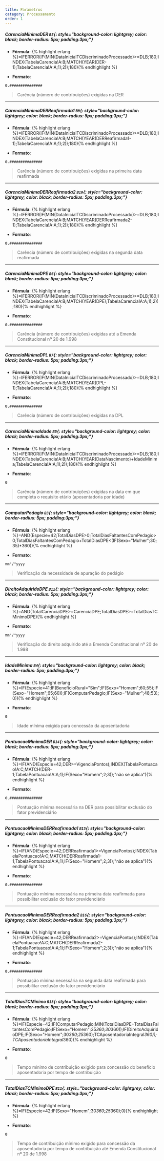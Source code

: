 ```yaml
---
title: Parametros
category: Processamento
order: 1
---
```


##### **CarenciaMinimaDER** `B8`{: style="background-color: lightgrey; color: black; border-radius: 5px; padding:3px;"}
+ **Fórmula**:
{% highlight erlang %}=IFERROR(IF(MIN(DataInicialTCDiscriminadoProcessado)>=DLB;180;INDEX(TabelaCarencia!A:B;MATCH(YEAR(DER-1);TabelaCarencia!A:A;1);2));180){% endhighlight %}

+ **Formato**:
~~~
0.###############
~~~


> Carência (número de contribuições) exigidas na DER

* * *

##### **CarenciaMinimaDERReafirmada1** `B9`{: style="background-color: lightgrey; color: black; border-radius: 5px; padding:3px;"}
+ **Fórmula**:
{% highlight erlang %}=IFERROR(IF(MIN(DataInicialTCDiscriminadoProcessado)>=DLB;180;INDEX(TabelaCarencia!A:B;MATCH(YEAR(DERReafirmada1-1);TabelaCarencia!A:A;1);2));180){% endhighlight %}

+ **Formato**:
~~~
0.###############
~~~


> Carência (número de contribuições) exigidas na primeira data reafirmada

* * *

##### **CarenciaMinimaDERReafirmada2** `B10`{: style="background-color: lightgrey; color: black; border-radius: 5px; padding:3px;"}
+ **Fórmula**:
{% highlight erlang %}=IFERROR(IF(MIN(DataInicialTCDiscriminadoProcessado)>=DLB;180;INDEX(TabelaCarencia!A:B;MATCH(YEAR(DERReafirmada2-1);TabelaCarencia!A:A;1);2));180){% endhighlight %}

+ **Formato**:
~~~
0.###############
~~~


> Carência (número de contribuições) exigidas na segunda data reafirmada

* * *

##### **CarenciaMinimaDPE** `B6`{: style="background-color: lightgrey; color: black; border-radius: 5px; padding:3px;"}
+ **Fórmula**:
{% highlight erlang %}=IFERROR(IF(MIN(DataInicialTCDiscriminadoProcessado)>=DLB;180;INDEX(TabelaCarencia!A:B;MATCH(YEAR(DPE);TabelaCarencia!A:A;1);2));180){% endhighlight %}

+ **Formato**:
~~~
0.###############
~~~


> Carência (número de contribuições) exigidas até a Emenda Constitucional nº 20 de 1.998

* * *

##### **CarenciaMinimaDPL** `B7`{: style="background-color: lightgrey; color: black; border-radius: 5px; padding:3px;"}
+ **Fórmula**:
{% highlight erlang %}=IFERROR(IF(MIN(DataInicialTCDiscriminadoProcessado)>=DLB;180;INDEX(TabelaCarencia!A:B;MATCH(YEAR(DPL-1);TabelaCarencia!A:A;1);2));180){% endhighlight %}

+ **Formato**:
~~~
0.###############
~~~


> Carência (número de contribuições) exigidas na DPL

* * *

##### **CarenciaMinimaIdade** `B5`{: style="background-color: lightgrey; color: black; border-radius: 5px; padding:3px;"}
+ **Fórmula**:
{% highlight erlang %}=IFERROR(IF(MIN(DataInicialTCDiscriminadoProcessado)>=DLB;180;INDEX(TabelaCarencia!A:B;MATCH(YEAR(DataNascimento)+IdadeMinima;TabelaCarencia!A:A;1);2));180){% endhighlight %}

+ **Formato**:
~~~
0
~~~


> Carência (número de contribuições) exigidas na data em que completa o requisito etário (aposentadoria por idade)

* * *

##### **ComputarPedagio** `B3`{: style="background-color: lightgrey; color: black; border-radius: 5px; padding:3px;"}
+ **Fórmula**:
{% highlight erlang %}=AND(Especie=42;TotalDiasDPE>0;TotalDiasFaltantesComPedagio>0;TotalDiasFaltantesComPedagio+TotalDiasDPE<(IF(Sexo="Mulher";30;35)*360)){% endhighlight %}

+ **Formato**:
~~~
mm"/"yyyy
~~~


> Verificação da necessidade de apuração do pedágio

* * *

##### **DireitoAdquiridoDPE** `B12`{: style="background-color: lightgrey; color: black; border-radius: 5px; padding:3px;"}
+ **Fórmula**:
{% highlight erlang %}=AND(TotalCarenciaDPE>=CarenciaDPE;TotalDiasDPE>=TotalDiasTCMinimoDPE){% endhighlight %}

+ **Formato**:
~~~
mm"/"yyyy
~~~


> Verificação do direito adquirido até a Emenda Constitucional nº 20 de 1.998

* * *

##### **IdadeMinima** `B4`{: style="background-color: lightgrey; color: black; border-radius: 5px; padding:3px;"}
+ **Fórmula**:
{% highlight erlang %}=IF(Especie=41;IF(BeneficioRural="Sim";IF(Sexo="Homem";60;55);IF(Sexo="Homem";65;60));IF(ComputarPedagio;IF(Sexo="Mulher";48;53);0)){% endhighlight %}

+ **Formato**:
~~~
0
~~~


> Idade mínima exigida para concessão da aposentadoria

* * *

##### **PontuacaoMinimaDER** `B14`{: style="background-color: lightgrey; color: black; border-radius: 5px; padding:3px;"}
+ **Fórmula**:
{% highlight erlang %}=IF(AND(Especie=42;DER>=VigenciaPontos);INDEX(TabelaPontuacao!A:C;MATCH(DER-1;TabelaPontuacao!A:A;1);IF(Sexo="Homem";2;3));"não se aplica"){% endhighlight %}

+ **Formato**:
~~~
0.###############
~~~


> Pontuação mínima necessária na DER para possibilitar exclusão do fator previdenciário

* * *

##### **PontuacaoMinimaDERReafirmada1** `B15`{: style="background-color: lightgrey; color: black; border-radius: 5px; padding:3px;"}
+ **Fórmula**:
{% highlight erlang %}=IF(AND(Especie=42;DERReafirmada1>=VigenciaPontos);INDEX(TabelaPontuacao!A:C;MATCH(DERReafirmada1-1;TabelaPontuacao!A:A;1);IF(Sexo="Homem";2;3));"não se aplica"){% endhighlight %}

+ **Formato**:
~~~
0.###############
~~~


> Pontuação mínima necessária na primeira data reafirmada para possibilitar exclusão do fator previdenciário

* * *

##### **PontuacaoMinimaDERReafirmada2** `B16`{: style="background-color: lightgrey; color: black; border-radius: 5px; padding:3px;"}
+ **Fórmula**:
{% highlight erlang %}=IF(AND(Especie=42;DERReafirmada2>=VigenciaPontos);INDEX(TabelaPontuacao!A:C;MATCH(DERReafirmada2-1;TabelaPontuacao!A:A;1);IF(Sexo="Homem";2;3));"não se aplica"){% endhighlight %}

+ **Formato**:
~~~
0.###############
~~~


> Pontuação mínima necessária na segunda data reafirmada para possibilitar exclusão do fator previdenciário

* * *

##### **TotalDiasTCMinimo** `B13`{: style="background-color: lightgrey; color: black; border-radius: 5px; padding:3px;"}
+ **Fórmula**:
{% highlight erlang %}=IF(Especie=42;IF(ComputarPedagio;MIN(TotalDiasDPE+TotalDiasFaltantesComPedagio;IF(Sexo="Homem";35*360;30*360));IF(DireitoAdquiridoDPE;IF(Sexo="Homem";30*360;25*360);TCAposentadoriaIntegral*360));TCAposentadoriaIntegral*360){% endhighlight %}

+ **Formato**:
~~~
0
~~~


> Tempo mínimo de contribuição exigido para concessão do benefício aposentadoria por tempo de contribuição

* * *

##### **TotalDiasTCMinimoDPE** `B11`{: style="background-color: lightgrey; color: black; border-radius: 5px; padding:3px;"}
+ **Fórmula**:
{% highlight erlang %}=IF(Especie=42;IF(Sexo="Homem";30*360;25*360);0){% endhighlight %}

+ **Formato**:
~~~
0
~~~


> Tempo de contribuição mínimo exigido para concessão da aposentadoria por tempo de contribuição até Emenda Constitucional nº 20 de 1.998